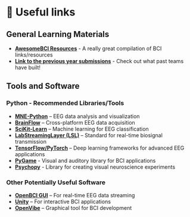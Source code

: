 # 🔗 Useful links

## General Learning Materials
- **[AwesomeBCI Resources](https://github.com/NeuroTechX/awesome-bci)** - A really great compilation of BCI links/resources
- **[Link to the previous year submissions](https://github.com/SURGE-NeuroTech-Club/Neurohack-2025)** - Check out what past teams have built! 


## Tools and Software

### Python - Recommended Libraries/Tools
- **[MNE-Python](https://mne.tools/stable/index.html)** – EEG data analysis and visualization
- **[BrainFlow](https://brainflow.org/)** – Cross-platform EEG data acquisition
- **[SciKit-Learn](https://scikit-learn.org/)** – Machine learning for EEG classification
- **[LabStreamingLayer (LSL)](https://labstreaminglayer.org/#/)** – Standard for real-time biosignal transmission
- **[TensorFlow/PyTorch](https://www.tensorflow.org/)** – Deep learning frameworks for advanced EEG applications
- **[PyGame](https://github.com/pygame/pygame)** - Visual and auditory library for BCI applications
- **[Psychopy](https://psychopy.org/)** - Library for creating visual neuroscience experiments

### Other Potentially Useful Software
- **[OpenBCI GUI](https://docs.openbci.com/Software/OpenBCISoftware/GUIDocs/)** – For real-time EEG data streaming
- **[Unity](https://unity.com/)** – For interactive BCI applications
- **[OpenVibe](http://openvibe.inria.fr/)** – Graphical tool for BCI development
